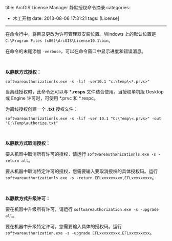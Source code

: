 title: ArcGIS License Manager 静默授权命令摘录
categories:
  - 木工开物
date: 2013-08-06 17:31:21
tags: [License]
---


在命令行中，将目录更改为许可管理器安装位置。Windows 上的默认位置是 `C:\Program Files (x86)\ArcGIS\License10.1\bin`。

在命令的末尾添加 `-verbose`，可以在命令窗口中显示进度和错误消息。

<br>


**以静默方式授权：**


`softwareauthorizationls.exe -s -lif -ver10.1 "c:\temp\<*.prvs>" `

当离线授权时，此命令还可以与 ***.resps** 文件结合使用。当授权单机版 Desktop 或 Engine 许可时，可使用 *.prvc 和 *.respc。


为离线授权创建一个 **.txt** 授权文件：

`softwareauthorizationls.exe -s -lif -ver 10.1 "C:\Temp\<.prvs>" -out "C:\Temp\authorize.txt" `


<br>


**以静默方式取消授权：**



要从机器中取消所有许可的授权，请运行 `softwareauthorizationls.exe -s -return all`。

要从机器中取消特定许可的授权，您需要输入要取消授权的具体授权码。运行 `softwareauthorizationls.exe -s -return EFLxxxxxxxxx,EFLxxxxxxxxx`。


<br>


**以静默方式升级许可：**

要在机器中升级所有许可，请运行 `softwareauthorization.exe -s -upgrade all`。

要在机器中升级特定许可，您需要输入具体的授权码。运行 `softwareauthorization.exe -s -upgrade EFLxxxxxxxxx,EFLxxxxxxxxx`。